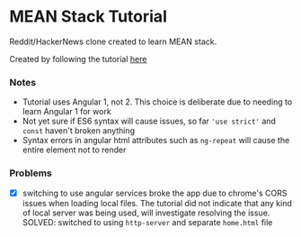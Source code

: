 # MEAN Stack Tutorial

Reddit/HackerNews clone created to learn MEAN stack.

Created by following the tutorial [here](https://thinkster.io/mean-stack-tutorial/)

### Notes

- Tutorial uses Angular 1, not 2. This choice is deliberate due to needing to learn Angular 1 for work
- Not yet sure if ES6 syntax will cause issues, so far `'use strict'` and `const` haven't broken anything
- Syntax errors in angular html attributes such as `ng-repeat` will cause the entire element not to render

### Problems

- [x] switching to use angular services broke the app due to chrome's CORS issues when loading local files. The tutorial did not indicate that any kind of local server was being used, will investigate resolving the issue. SOLVED: switched to using `http-server` and separate `home.html` file
